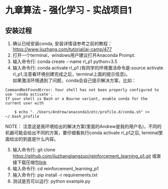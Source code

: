 # 九章算法 - 强化学习 - 实战项目1  

## 安装过程
1. 确认已经安装conda, 安装详情请参考之前的教程：https://www.jiuzhang.com/tutorial/ai-camp/477
2. 打开一个terminal，windows用户建议打开Anaconda Prompt.
3. 输入命令行: conda create --name rl_p1 python=3.5
4. 输入命令行: conda activate rl_p1   (有同学的环境激活命令是:source activate rl_p1,注意看环境创建完成之后，terminal上面的提示信息)。   
如果激活环境遇到了问题，conda会自己提示解决方案，比如：
```
CommandNotFoundError: Your shell has not been properly configured to use 'conda activate'.
If your shell is Bash or a Bourne variant, enable conda for the current user with

    $ echo ". /Users/Andrew/anaconda3/etc/profile.d/conda.sh" >> ~/.bash_profile
```
NOTE： 注意这是我环境给出的解决方案(里面的Andrew是我的用户名)，不同的机器可能会给出不同的方案，要仔细看执行conda activate rl_p1之后, terminal里面给出的到底是什么内容。 

5. 输入命令行: git clone https://github.com/jiuzhangjiangzuo/reinforcement_learning_p1.git 或直接下载压缩包[link](https://github.com/jiuzhangjiangzuo/reinforcement_learning_p1/archive/master.zip)
6. 输入命令行: cd reinforcement_learning_p1
7. 输入命令行: pip install -r requirements.txt
8. 测试是否可以运行: python example.py
